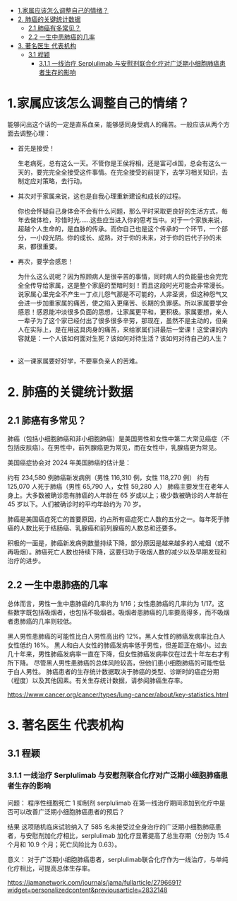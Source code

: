 - [1.家属应该怎么调整自己的情绪？](#1家属应该怎么调整自己的情绪)
- [2. 肺癌的关键统计数据](#2-肺癌的关键统计数据)
  - [2.1 肺癌有多常见？](#21-肺癌有多常见)
  - [2.2 一生中患肺癌的几率](#22-一生中患肺癌的几率)
- [3. 著名医生 代表机构](#3-著名医生-代表机构)
  - [3.1 程颖](#31-程颖)
    - [3.1.1 一线治疗 Serplulimab 与安慰剂联合化疗对广泛期小细胞肺癌患者生存的影响](#311-一线治疗-serplulimab-与安慰剂联合化疗对广泛期小细胞肺癌患者生存的影响)

<div STYLE="page-break-after: always;"></div>

# 1.家属应该怎么调整自己的情绪？

能够问出这个话的一定是直系血亲，能够感同身受病人的痛苦。一般应该从两个方面去调整心理：

- 首先是接受！

  生老病死，总有这么一天。不管你是王侯将相，还是富可di国，总会有这么一天的，要完完全全接受这件事情。在完全接受的前提下，去学习相关知识，去制定应对策略，去行动。

- 其次对于家属来说，这也是自我心理重新建设和成长的过程。

  你也会怀疑自己身体会不会有什么问题，那么平时采取更良好的生活方式，每年去做体检，珍惜时光……这些应当进入你的思考当中。对于一个家族来说，超越个人生命的，是血脉的传承。而你自己也是这个传承的一个环节，一个部分，一小段光阴。你的成长、成熟，对于你的未来，对于你的后代子孙的未来，都很重要。
 
- 再次，要学会感恩！
  
  为什么这么说呢？因为照顾病人是很辛苦的事情，同时病人的负能量也会完完全全传导给家属，这是整个家庭的至暗时刻！而且这段时光可能会非常漫长。说家属心里完全不产生一丁点儿怨气那是不可能的，人非圣贤，但这种怨气又会进一步加重家属的痛苦，使之陷入更痛苦、长期的负罪感。所以家属要学会感恩！感恩能冲淡很多负面的思想，让家属更平和，更积极。家属要想，亲人一辈子为了这个家已经付出了很多很多辛劳，那现在，虽然不是主动的，但亲人在实际上，是在用这具肉身的痛苦，来给家属们讲最后一堂课！这堂课的内容就是：一个人该如何面对生死？该如何对待生活？该如何对待自己的人生？
  
- 这一课家属要好好学，不要辜负亲人的苦难。

# 2. 肺癌的关键统计数据

## 2.1 肺癌有多常见？

肺癌（包括小细胞肺癌和非小细胞肺癌）是美国男性和女性中第二大常见癌症（不包括皮肤癌）。在男性中，前列腺癌更为常见，而在女性中，乳腺癌更为常见。

美国癌症协会对 2024 年美国肺癌的估计是：

约有 234,580 例肺癌新发病例（男性 116,310 例，女性 118,270 例）
约有 125,070 人死于肺癌（男性 65,790 人，女性 59,280 人）
肺癌主要发生在老年人身上。大多数被确诊患有肺癌的人年龄在 65 岁或以上；极少数被确诊的人年龄在 45 岁以下。人们被确诊时的平均年龄约为 70 岁。

肺癌是美国癌症死亡的首要原因，约占所有癌症死亡人数的五分之一。每年死于肺癌的人数比死于结肠癌、乳腺癌和前列腺癌的人数总和还要多。

积极的一面是，肺癌新发病例数量持续下降，部分原因是越来越多的人戒烟（或不再吸烟）。肺癌死亡人数也持续下降，这要归功于吸烟人数的减少以及早期发现和治疗的进步。

## 2.2 一生中患肺癌的几率

总体而言，男性一生中患肺癌的几率约为 1/16；女性患肺癌的几率约为 1/17。这些数字既包括吸烟者，也包括不吸烟者。吸烟者患肺癌的几率要高得多，而不吸烟者患肺癌的几率则较低。

黑人男性患肺癌的可能性比白人男性高出约 12%。黑人女性的肺癌发病率比白人女性低约 16%。
黑人和白人女性的肺癌发病率低于男性，但差距正在缩小。过去几十年来，男性肺癌发病率一直在下降，但女性肺癌发病率仅在过去十年左右才有所下降。
尽管黑人男性患肺癌的总体风险较高，但他们患小细胞肺癌的可能性低于白人男性。
肺癌患者的生存统计数据取决于肺癌的类型、诊断时的癌症分期（程度）以及其他因素。有关生存统计数据，请参阅肺癌生存率。

<https://www.cancer.org/cancer/types/lung-cancer/about/key-statistics.html>

# 3. 著名医生 代表机构

## 3.1 程颖

### 3.1.1 一线治疗 Serplulimab 与安慰剂联合化疗对广泛期小细胞肺癌患者生存的影响 

问题：  程序性细胞死亡 1 抑制剂 serplulimab 在第一线治疗期间添加到化疗中是否可以改善广泛期小细胞肺癌患者的预后？

结果  这项随机临床试验纳入了 585 名未接受过全身治疗的广泛期小细胞肺癌患者，与安慰剂加化疗相比，serplulimab 加化疗显著提高了总生存期（分别为 15.4 个月和 10.9 个月；死亡风险比为 0.63）。

意义：  对于广泛期小细胞肺癌患者，serplulimab联合化疗作为一线治疗，与单纯化疗相比，可提高总体生存率。

<https://jamanetwork.com/journals/jama/fullarticle/2796691?widget=personalizedcontent&previousarticle=2832148>